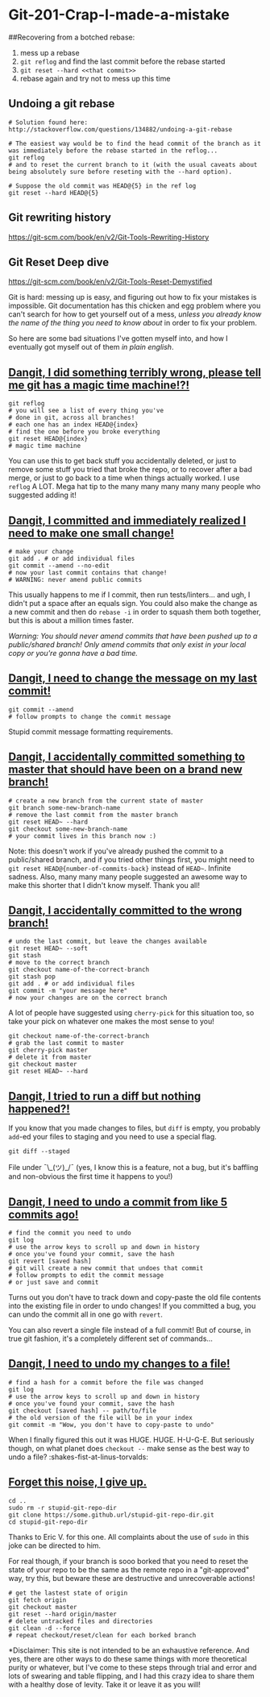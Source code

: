 # Git-201-Crap-I-made-a-mistake


##Recovering from a botched rebase:
1) mess up a rebase
2) `git reflog` and find the last commit before the rebase started
3) `git reset --hard <<that commit>>`
4) rebase again and try not to mess up this time


## Undoing a git rebase
````
# Solution found here: http://stackoverflow.com/questions/134882/undoing-a-git-rebase

# The easiest way would be to find the head commit of the branch as it was immediately before the rebase started in the reflog...
git reflog
# and to reset the current branch to it (with the usual caveats about being absolutely sure before reseting with the --hard option).

# Suppose the old commit was HEAD@{5} in the ref log
git reset --hard HEAD@{5}
````



## Git rewriting history

https://git-scm.com/book/en/v2/Git-Tools-Rewriting-History

## Git Reset Deep dive

https://git-scm.com/book/en/v2/Git-Tools-Reset-Demystified

Git is hard: messing up is easy, and figuring out how to fix your mistakes is impossible. Git documentation has this chicken and egg problem where you can't search for how to get yourself out of a mess, _unless you already know the name of the thing you need to know about_ in order to fix your problem.

So here are some bad situations I've gotten myself into, and how I eventually got myself out of them _in plain english_.

## [Dangit, I did something terribly wrong, please tell me git has a magic time machine!?!](https://dangitgit.com/en#magic-time-machine)

```
git reflog
# you will see a list of every thing you've
# done in git, across all branches!
# each one has an index HEAD@{index}
# find the one before you broke everything
git reset HEAD@{index}
# magic time machine
```

You can use this to get back stuff you accidentally deleted, or just to remove some stuff you tried that broke the repo, or to recover after a bad merge, or just to go back to a time when things actually worked. I use `reflog` A LOT. Mega hat tip to the many many many many many people who suggested adding it!

## [Dangit, I committed and immediately realized I need to make one small change!](https://dangitgit.com/en#change-last-commit)

```
# make your change
git add . # or add individual files
git commit --amend --no-edit
# now your last commit contains that change!
# WARNING: never amend public commits
```

This usually happens to me if I commit, then run tests/linters... and ugh, I didn't put a space after an equals sign. You could also make the change as a new commit and then do `rebase -i` in order to squash them both together, but this is about a million times faster.

_Warning: You should never amend commits that have been pushed up to a public/shared branch! Only amend commits that only exist in your local copy or you're gonna have a bad time._

## [Dangit, I need to change the message on my last commit!](https://dangitgit.com/en#change-last-commit-message)

```
git commit --amend
# follow prompts to change the commit message
```

Stupid commit message formatting requirements.

## [Dangit, I accidentally committed something to master that should have been on a brand new branch!](https://dangitgit.com/en#accidental-commit-master)

```
# create a new branch from the current state of master
git branch some-new-branch-name
# remove the last commit from the master branch
git reset HEAD~ --hard
git checkout some-new-branch-name
# your commit lives in this branch now :)
```

Note: this doesn't work if you've already pushed the commit to a public/shared branch, and if you tried other things first, you might need to `git reset HEAD@{number-of-commits-back}` instead of `HEAD~`. Infinite sadness. Also, many many many people suggested an awesome way to make this shorter that I didn't know myself. Thank you all!

## [Dangit, I accidentally committed to the wrong branch!](https://dangitgit.com/en#accidental-commit-wrong-branch)

```
# undo the last commit, but leave the changes available
git reset HEAD~ --soft
git stash
# move to the correct branch
git checkout name-of-the-correct-branch
git stash pop
git add . # or add individual files
git commit -m "your message here"
# now your changes are on the correct branch
```

A lot of people have suggested using `cherry-pick` for this situation too, so take your pick on whatever one makes the most sense to you!

```
git checkout name-of-the-correct-branch
# grab the last commit to master
git cherry-pick master
# delete it from master
git checkout master
git reset HEAD~ --hard
```

## [Dangit, I tried to run a diff but nothing happened?!](https://dangitgit.com/en#dude-wheres-my-diff)

If you know that you made changes to files, but `diff` is empty, you probably `add`\-ed your files to staging and you need to use a special flag.

```
git diff --staged
```

File under ¯\\\_(ツ)\_/¯ (yes, I know this is a feature, not a bug, but it's baffling and non-obvious the first time it happens to you!)

## [Dangit, I need to undo a commit from like 5 commits ago!](https://dangitgit.com/en#undo-a-commit)

```
# find the commit you need to undo
git log
# use the arrow keys to scroll up and down in history
# once you've found your commit, save the hash
git revert [saved hash]
# git will create a new commit that undoes that commit
# follow prompts to edit the commit message
# or just save and commit
```

Turns out you don't have to track down and copy-paste the old file contents into the existing file in order to undo changes! If you committed a bug, you can undo the commit all in one go with `revert`.

You can also revert a single file instead of a full commit! But of course, in true git fashion, it's a completely different set of commands...

## [Dangit, I need to undo my changes to a file!](https://dangitgit.com/en#undo-a-file)

```
# find a hash for a commit before the file was changed
git log
# use the arrow keys to scroll up and down in history
# once you've found your commit, save the hash
git checkout [saved hash] -- path/to/file
# the old version of the file will be in your index
git commit -m "Wow, you don't have to copy-paste to undo"
```

When I finally figured this out it was HUGE. HUGE. H-U-G-E. But seriously though, on what planet does `checkout --` make sense as the best way to undo a file? :shakes-fist-at-linus-torvalds:

## [Forget this noise, I give up.](https://dangitgit.com/en#forget-this-noise)

```
cd ..
sudo rm -r stupid-git-repo-dir
git clone https://some.github.url/stupid-git-repo-dir.git
cd stupid-git-repo-dir
```

Thanks to Eric V. for this one. All complaints about the use of `sudo` in this joke can be directed to him.

For real though, if your branch is sooo borked that you need to reset the state of your repo to be the same as the remote repo in a "git-approved" way, try this, but beware these are destructive and unrecoverable actions!

```
# get the lastest state of origin
git fetch origin
git checkout master
git reset --hard origin/master
# delete untracked files and directories
git clean -d --force
# repeat checkout/reset/clean for each borked branch
```

\*Disclaimer: This site is not intended to be an exhaustive reference. And yes, there are other ways to do these same things with more theoretical purity or whatever, but I've come to these steps through trial and error and lots of swearing and table flipping, and I had this crazy idea to share them with a healthy dose of levity. Take it or leave it as you will!

